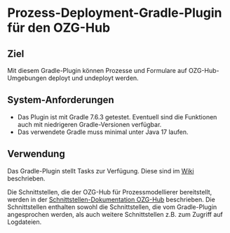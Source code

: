 # Prozess-Deployment-Gradle-Plugin für den OZG-Hub

## Ziel

Mit diesem Gradle-Plugin können Prozesse und Formulare auf OZG-Hub-Umgebungen deployt und undeployt
werden.

## System-Anforderungen

- Das Plugin ist mit Gradle 7.6.3 getestet. Eventuell sind die Funktionen auch mit niedrigeren
  Gradle-Versionen verfügbar.
- Das verwendete Gradle muss minimal unter Java 17 laufen.

## Verwendung

Das Gradle-Plugin stellt Tasks zur Verfügung. Diese sind im [Wiki](https://doku.pmp.seitenbau.com/display/DFO/Tasks+Gradle-PlugIn+OZG-Hub) beschrieben.

Die Schnittstellen, die der OZG-Hub für Prozessmodellierer bereitstellt, werden in der
[Schnittstellen-Dokumentation OZG-Hub](https://doku.pmp.seitenbau.com/display/DFO/Schnittstellendokumentation+OZG-Hub) beschrieben. Die Schnittstellen enthalten sowohl
die Schnittstellen, die vom Gradle-Plugin angesprochen werden, als auch weitere Schnittstellen z.B.
zum Zugriff auf Logdateien.
